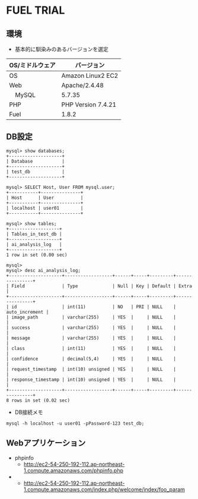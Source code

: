 # FUEL TRIAL

## 環境
- 基本的に馴染みのあるバージョンを選定

| OS/ミドルウェア | バージョン |
----|---- 
| OS | Amazon Linux2 EC2|
| Web | Apache/2.4.48 |
| 　MySQL | 5.7.35 |
| PHP | PHP Version 7.4.21 |
| Fuel | 1.8.2 |

## DB設定
```
mysql> show databases;
+--------------------+
| Database           |
+--------------------+
| test_db            |
+--------------------+

mysql> SELECT Host, User FROM mysql.user;
+-----------+---------------+
| Host      | User          |
+-----------+---------------+
| localhost | user01        |
+-----------+---------------+

mysql> show tables;
+-------------------+
| Tables_in_test_db |
+-------------------+
| ai_analysis_log   |
+-------------------+
1 row in set (0.00 sec)

mysql> 
mysql> desc ai_analysis_log;
+--------------------+------------------+------+-----+---------+----------------+
| Field              | Type             | Null | Key | Default | Extra          |
+--------------------+------------------+------+-----+---------+----------------+
| id                 | int(11)          | NO   | PRI | NULL    | auto_increment |
| image_path         | varchar(255)     | YES  |     | NULL    |                |
| success            | varchar(255)     | YES  |     | NULL    |                |
| message            | varchar(255)     | YES  |     | NULL    |                |
| class              | int(11)          | YES  |     | NULL    |                |
| confidence         | decimal(5,4)     | YES  |     | NULL    |                |
| request_timestamp  | int(10) unsigned | YES  |     | NULL    |                |
| response_timestamp | int(10) unsigned | YES  |     | NULL    |                |
+--------------------+------------------+------+-----+---------+----------------+
8 rows in set (0.02 sec)

```
- DB接続メモ
```
mysql -h localhost -u user01 -pPassword-123 test_db;
```

## Webアプリケーション
- phpinfo 
  - http://ec2-54-250-192-112.ap-northeast-1.compute.amazonaws.com/phpinfo.php
- 
  - http://ec2-54-250-192-112.ap-northeast-1.compute.amazonaws.com/index.php/welcome/index/foo_param
